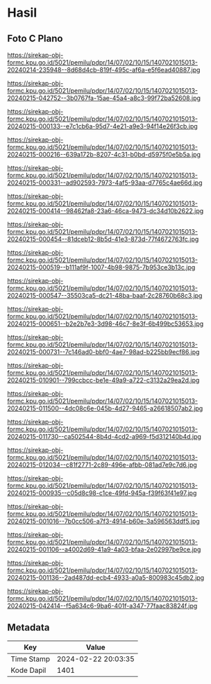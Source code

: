 # Hasil

## Foto C Plano

https://sirekap-obj-formc.kpu.go.id/5021/pemilu/pdpr/14/07/02/10/15/1407021015013-20240214-235948--8d68d4cb-819f-495c-af6a-e5f6ead40887.jpg

https://sirekap-obj-formc.kpu.go.id/5021/pemilu/pdpr/14/07/02/10/15/1407021015013-20240215-042752--3b0767fa-15ae-45a4-a8c3-99f72ba52608.jpg

https://sirekap-obj-formc.kpu.go.id/5021/pemilu/pdpr/14/07/02/10/15/1407021015013-20240215-000133--e7c1cb6a-95d7-4e21-a9e3-94f14e26f3cb.jpg

https://sirekap-obj-formc.kpu.go.id/5021/pemilu/pdpr/14/07/02/10/15/1407021015013-20240215-000216--639a172b-8207-4c31-b0bd-d5975f0e5b5a.jpg

https://sirekap-obj-formc.kpu.go.id/5021/pemilu/pdpr/14/07/02/10/15/1407021015013-20240215-000331--ad902593-7973-4af5-93aa-d7765c4ae66d.jpg

https://sirekap-obj-formc.kpu.go.id/5021/pemilu/pdpr/14/07/02/10/15/1407021015013-20240215-000414--98462fa8-23a6-46ca-9473-dc34d10b2622.jpg

https://sirekap-obj-formc.kpu.go.id/5021/pemilu/pdpr/14/07/02/10/15/1407021015013-20240215-000454--81dceb12-8b5d-41e3-873d-77f4672763fc.jpg

https://sirekap-obj-formc.kpu.go.id/5021/pemilu/pdpr/14/07/02/10/15/1407021015013-20240215-000519--b111af9f-1007-4b98-9875-7b953ce3b13c.jpg

https://sirekap-obj-formc.kpu.go.id/5021/pemilu/pdpr/14/07/02/10/15/1407021015013-20240215-000547--35503ca5-dc21-48ba-baaf-2c28760b68c3.jpg

https://sirekap-obj-formc.kpu.go.id/5021/pemilu/pdpr/14/07/02/10/15/1407021015013-20240215-000651--b2e2b7e3-3d98-46c7-8e3f-6b499bc53653.jpg

https://sirekap-obj-formc.kpu.go.id/5021/pemilu/pdpr/14/07/02/10/15/1407021015013-20240215-000731--7c146ad0-bbf0-4ae7-98ad-b225bb9ecf86.jpg

https://sirekap-obj-formc.kpu.go.id/5021/pemilu/pdpr/14/07/02/10/15/1407021015013-20240215-010901--799ccbcc-be1e-49a9-a722-c3132a29ea2d.jpg

https://sirekap-obj-formc.kpu.go.id/5021/pemilu/pdpr/14/07/02/10/15/1407021015013-20240215-011500--4dc08c6e-045b-4d27-9465-a26618507ab2.jpg

https://sirekap-obj-formc.kpu.go.id/5021/pemilu/pdpr/14/07/02/10/15/1407021015013-20240215-011730--ca502544-8b4d-4cd2-a969-f5d312140b4d.jpg

https://sirekap-obj-formc.kpu.go.id/5021/pemilu/pdpr/14/07/02/10/15/1407021015013-20240215-012034--c81f2771-2c89-496e-afbb-081ad7e9c7d6.jpg

https://sirekap-obj-formc.kpu.go.id/5021/pemilu/pdpr/14/07/02/10/15/1407021015013-20240215-000935--c05d8c98-c1ce-49fd-945a-f39f63f41e97.jpg

https://sirekap-obj-formc.kpu.go.id/5021/pemilu/pdpr/14/07/02/10/15/1407021015013-20240215-001016--7b0cc506-a7f3-4914-b60e-3a596563ddf5.jpg

https://sirekap-obj-formc.kpu.go.id/5021/pemilu/pdpr/14/07/02/10/15/1407021015013-20240215-001106--a4002d69-41a9-4a03-bfaa-2e02997be9ce.jpg

https://sirekap-obj-formc.kpu.go.id/5021/pemilu/pdpr/14/07/02/10/15/1407021015013-20240215-001136--2ad487dd-ecb4-4933-a0a5-800983c45db2.jpg

https://sirekap-obj-formc.kpu.go.id/5021/pemilu/pdpr/14/07/02/10/15/1407021015013-20240215-042414--f5a634c6-9ba6-401f-a347-77faac83824f.jpg


## Metadata

| Key        | Value               |
| ---------- | ------------------- |
| Time Stamp | 2024-02-22 20:03:35 |
| Kode Dapil | 1401                |



